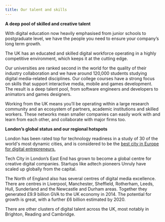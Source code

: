 ```yaml
---
title: Our talent and skills 
---
```

**A deep pool of skilled and creative talent**

With digital education now heavily emphasised from junior schools to postgraduate level, we have the people you need to ensure your company’s long term growth.

The UK has an educated and skilled digital workforce operating in a highly competitive environment, which keeps it at the cutting edge.

Our universities are ranked second in the world for the quality of their industry collaboration and we have around 120,000 students studying digital media-related disciplines. Our college courses have a strong focus on skills that support interactive media, mobile and games development. The result is a deep talent pool, from software engineers and developers to animators and games designers.

Working from the UK means you’ll be operating within a  large research community and an ecosystem of partners, academic institutions and skilled workers. These networks mean smaller companies can easily work with and learn from each other, and collaborate with major firms too.


**London’s global status and our regional hotspots**

London has been rated top for technology readiness in a study of 30 of the world's most dynamic cities, and is considered to be the [best city in Europe for digital entrepreneurs. ](https://digitalcityindex.eu/city/16) 

Tech City in London’s East End has grown to become a global centre for creative digital companies. Startups like adtech pioneers Unruly have scaled up globally from the capital. 

The North of England also has several centres of digital media excellence. There are centres in Liverpool, Manchester, Sheffield, Rotherham, Leeds, Hull, Sunderland and the Newcastle and Durham areas. Together they generated £9.9 billion GVA to the UK economy in 2014. The potential for growth is great, with a further £6 billion estimated by 2020.    

There are other clusters of digital talent across the UK, most notably in Brighton, Reading and Cambridge. 

